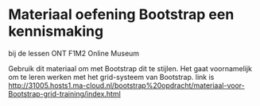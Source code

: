 # Materiaal oefening Bootstrap een kennismaking

bij de lessen ONT F1M2 Online Museum

Gebruik dit materiaal om met Bootstrap dit te stijlen.
Het gaat voornamelijk om te leren werken met het grid-systeem van Bootstrap.
link is
http://31005.hosts1.ma-cloud.nl/bootstrap%20opdracht/materiaal-voor-Bootstrap-grid-training/index.html